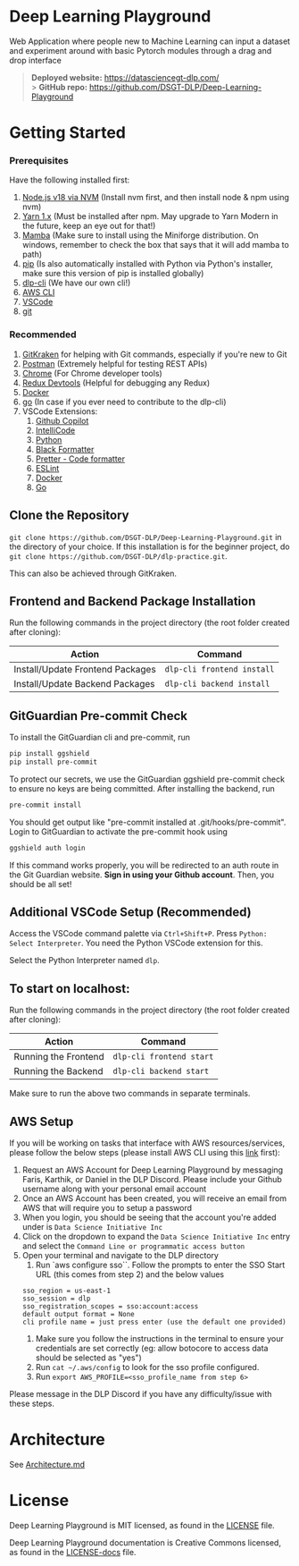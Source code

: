 # Deep Learning Playground

Web Application where people new to Machine Learning can input a dataset and experiment around with basic Pytorch modules through a drag and drop interface

> **Deployed website:** https://datasciencegt-dlp.com/ </br> > **GitHub repo:** https://github.com/DSGT-DLP/Deep-Learning-Playground

# Getting Started

### Prerequisites

Have the following installed first:

1. [Node.js v18 via NVM](https://github.com/nvm-sh/nvm#installing-and-updating) (Install nvm first, and then install node & npm using nvm)
1. [Yarn 1.x](https://classic.yarnpkg.com/lang/en/docs/install) (Must be installed after npm. May upgrade to Yarn Modern in the future, keep an eye out for that!)
1. [Mamba](https://github.com/conda-forge/miniforge#miniforge) (Make sure to install using the Miniforge distribution. On windows, remember to check the box that says that it will add mamba to path)
1. [pip](https://pip.pypa.io/en/stable/installation/) (Is also automatically installed with Python via Python's installer, make sure this version of pip is installed globally)
1. [dlp-cli](https://github.com/DSGT-DLP/dlp-cli#readme) (We have our own cli!)
1. [AWS CLI](https://docs.aws.amazon.com/cli/latest/userguide/getting-started-install.html)
1. [VSCode](https://code.visualstudio.com/)
1. [git](https://git-scm.com/downloads)

### Recommended

1. [GitKraken](https://help.gitkraken.com/gitkraken-client/how-to-install/) for helping with Git commands, especially if you're new to Git
1. [Postman](https://www.postman.com/downloads/) (Extremely helpful for testing REST APIs)
1. [Chrome](https://www.google.com/chrome/) (For Chrome developer tools)
1. [Redux Devtools](https://chrome.google.com/webstore/detail/redux-devtools/lmhkpmbekcpmknklioeibfkpmmfibljd) (Helpful for debugging any Redux)
1. [Docker](https://www.docker.com/)
1. [go](https://go.dev/doc/install) (In case if you ever need to contribute to the dlp-cli)
1. VSCode Extensions:
   1. [Github Copilot](https://marketplace.visualstudio.com/items?itemName=GitHub.copilot)
   1. [IntelliCode](https://marketplace.visualstudio.com/items?itemName=VisualStudioExptTeam.vscodeintellicode)
   1. [Python](https://marketplace.visualstudio.com/items?itemName=ms-python.python)
   1. [Black Formatter](https://marketplace.visualstudio.com/items?itemName=ms-python.black-formatter)
   1. [Pretter - Code formatter](https://marketplace.visualstudio.com/items?itemName=esbenp.prettier-vscode)
   1. [ESLint](https://marketplace.visualstudio.com/items?itemName=dbaeumer.vscode-eslint)
   1. [Docker](https://marketplace.visualstudio.com/items?itemName=ms-azuretools.vscode-docker)
   1. [Go](https://marketplace.visualstudio.com/items?itemName=golang.Go)

## Clone the Repository

`git clone https://github.com/DSGT-DLP/Deep-Learning-Playground.git` in the directory of your choice. If this installation is for the beginner project, do `git clone https://github.com/DSGT-DLP/dlp-practice.git`.

This can also be achieved through GitKraken.

## Frontend and Backend Package Installation

Run the following commands in the project directory (the root folder created after cloning):

| Action                           | Command                    |
| -------------------------------- | -------------------------- |
| Install/Update Frontend Packages | `dlp-cli frontend install` |
| Install/Update Backend Packages  | `dlp-cli backend install`  |

## GitGuardian Pre-commit Check

To install the GitGuardian cli and pre-commit, run

```sh
pip install ggshield
pip install pre-commit
```

To protect our secrets, we use the GitGuardian ggshield pre-commit check to ensure no keys are being committed. After installing the backend, run

```sh
pre-commit install
```

You should get output like "pre-commit installed at .git/hooks/pre-commit". Login to GitGuardian to activate the pre-commit hook using

```sh
ggshield auth login
```

If this command works properly, you will be redirected to an auth route in the Git Guardian website. **Sign in using your Github account**. Then, you should be all set!

## Additional VSCode Setup (Recommended)

Access the VSCode command palette via `Ctrl+Shift+P`. Press `Python: Select Interpreter`. You need the Python VSCode extension for this.

Select the Python Interpreter named `dlp`.

## To start on localhost:

Run the following commands in the project directory (the root folder created after cloning):

| Action               | Command                  |
| -------------------- | ------------------------ |
| Running the Frontend | `dlp-cli frontend start` |
| Running the Backend  | `dlp-cli backend start`  |

Make sure to run the above two commands in separate terminals.

## AWS Setup
If you will be working on tasks that interface with AWS resources/services, please follow the below steps (please install AWS CLI using this [link](https://docs.aws.amazon.com/cli/latest/userguide/getting-started-install.html) first):

1. Request an AWS Account for Deep Learning Playground by messaging Faris, Karthik, or Daniel in the DLP Discord. Please include your Github username along with your personal email account
1. Once an AWS Account has been created, you will receive an email from AWS that will require you to setup a password
1. When you login, you should be seeing that the account you're added under is `Data Science Initiative Inc`
1. Click on the dropdown to expand the `Data Science Initiative Inc` entry and select the `Command Line or programmatic access button`
1. Open your terminal and navigate to the DLP directory
   1. Run `aws configure sso``. Follow the prompts to enter the SSO Start URL (this comes from step 2) and the below values
   ```
   sso_region = us-east-1
   sso_session = dlp
   sso_registration_scopes = sso:account:access
   default output format = None
   cli profile name = just press enter (use the default one provided)
   ````
   1. Make sure you follow the instructions in the terminal to ensure your credentials are set correctly (eg: allow botocore to access data should be selected as "yes")
   1. Run `cat ~/.aws/config` to look for the sso profile configured.
   1. Run `export AWS_PROFILE=<sso_profile_name from step 6>`

Please message in the DLP Discord if you have any difficulty/issue with these steps. 

# Architecture

See [Architecture.md](./.github/Architecture.md)

# License

Deep Learning Playground is MIT licensed, as found in the [LICENSE](./LICENSE) file.

Deep Learning Playground documentation is Creative Commons licensed, as found in the [LICENSE-docs](./.github/LICENSE-docs) file.
